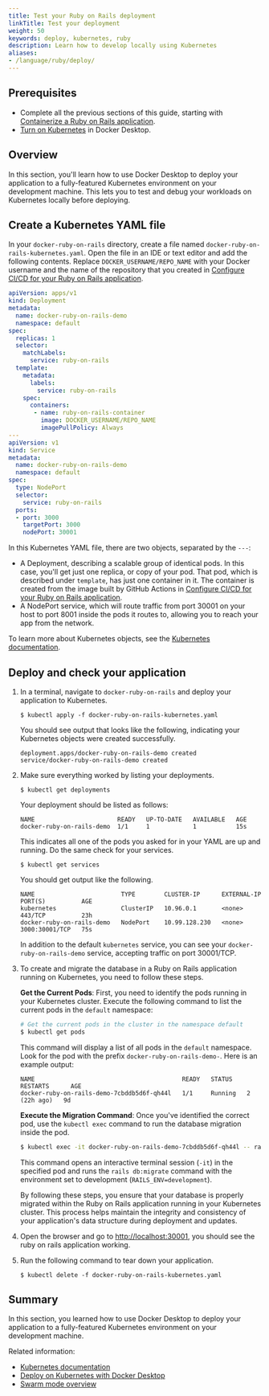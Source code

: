 ```yaml
---
title: Test your Ruby on Rails deployment
linkTitle: Test your deployment
weight: 50
keywords: deploy, kubernetes, ruby
description: Learn how to develop locally using Kubernetes
aliases:
- /language/ruby/deploy/
---
```


## Prerequisites

- Complete all the previous sections of this guide, starting with [Containerize a Ruby on Rails application](containerize.md).
- [Turn on Kubernetes](../../../manuals/desktop/kubernetes.md#install-and-turn-on-kubernetes) in Docker Desktop.

## Overview

In this section, you'll learn how to use Docker Desktop to deploy your application to a fully-featured Kubernetes environment on your development machine. This lets you to test and debug your workloads on Kubernetes locally before deploying.

## Create a Kubernetes YAML file

In your `docker-ruby-on-rails` directory, create a file named
`docker-ruby-on-rails-kubernetes.yaml`. Open the file in an IDE or text editor and add
the following contents. Replace `DOCKER_USERNAME/REPO_NAME` with your Docker
username and the name of the repository that you created in [Configure CI/CD for
your Ruby on Rails application](configure-ci-cd.md).

```yaml
apiVersion: apps/v1
kind: Deployment
metadata:
  name: docker-ruby-on-rails-demo
  namespace: default
spec:
  replicas: 1
  selector:
    matchLabels:
      service: ruby-on-rails
  template:
    metadata:
      labels:
        service: ruby-on-rails
    spec:
      containers:
       - name: ruby-on-rails-container
         image: DOCKER_USERNAME/REPO_NAME
         imagePullPolicy: Always
---
apiVersion: v1
kind: Service
metadata:
  name: docker-ruby-on-rails-demo
  namespace: default
spec:
  type: NodePort
  selector:
    service: ruby-on-rails
  ports:
  - port: 3000
    targetPort: 3000
    nodePort: 30001
```

In this Kubernetes YAML file, there are two objects, separated by the `---`:

 - A Deployment, describing a scalable group of identical pods. In this case,
   you'll get just one replica, or copy of your pod. That pod, which is
   described under `template`, has just one container in it. The
    container is created from the image built by GitHub Actions in [Configure CI/CD for
    your Ruby on Rails application](configure-ci-cd.md).
 - A NodePort service, which will route traffic from port 30001 on your host to
   port 8001 inside the pods it routes to, allowing you to reach your app
   from the network.

To learn more about Kubernetes objects, see the [Kubernetes documentation](https://kubernetes.io/docs/home/).

## Deploy and check your application

1. In a terminal, navigate to `docker-ruby-on-rails` and deploy your application to
   Kubernetes.

   ```console
   $ kubectl apply -f docker-ruby-on-rails-kubernetes.yaml
   ```

   You should see output that looks like the following, indicating your Kubernetes objects were created successfully.

   ```shell
   deployment.apps/docker-ruby-on-rails-demo created
   service/docker-ruby-on-rails-demo created
   ```

2. Make sure everything worked by listing your deployments.

   ```console
   $ kubectl get deployments
   ```

   Your deployment should be listed as follows:

   ```shell
   NAME                       READY   UP-TO-DATE   AVAILABLE   AGE
   docker-ruby-on-rails-demo  1/1     1            1           15s
   ```

   This indicates all one of the pods you asked for in your YAML are up and running. Do the same check for your services.

   ```console
   $ kubectl get services
   ```

   You should get output like the following.

   ```shell
   NAME                        TYPE        CLUSTER-IP      EXTERNAL-IP   PORT(S)          AGE
   kubernetes                  ClusterIP   10.96.0.1       <none>        443/TCP          23h
   docker-ruby-on-rails-demo   NodePort    10.99.128.230   <none>        3000:30001/TCP   75s
   ```

   In addition to the default `kubernetes` service, you can see your `docker-ruby-on-rails-demo` service, accepting traffic on port 30001/TCP.


3. To create and migrate the database in a Ruby on Rails application running on Kubernetes, you need to follow these steps.

   **Get the Current Pods**:
   First, you need to identify the pods running in your Kubernetes cluster. Execute the following command to list the current pods in the `default` namespace:

   ```sh
   # Get the current pods in the cluster in the namespace default
   $ kubectl get pods
   ```

   This command will display a list of all pods in the `default` namespace. Look for the pod with the prefix `docker-ruby-on-rails-demo-`. Here is an example output:

   ```console
   NAME                                         READY   STATUS    RESTARTS      AGE
   docker-ruby-on-rails-demo-7cbddb5d6f-qh44l   1/1     Running   2 (22h ago)   9d
   ```

   **Execute the Migration Command**:
   Once you've identified the correct pod, use the `kubectl exec` command to run the database migration inside the pod.

   ```sh
   $ kubectl exec -it docker-ruby-on-rails-demo-7cbddb5d6f-qh44l -- rails db:migrate RAILS_ENV=development
   ```

   This command opens an interactive terminal session (`-it`) in the specified pod and runs the `rails db:migrate` command with the environment set to development (`RAILS_ENV=development`).

   By following these steps, you ensure that your database is properly migrated within the Ruby on Rails application running in your Kubernetes cluster. This process helps maintain the integrity and consistency of your application's data structure during deployment and updates.

4. Open the browser and go to [http://localhost:30001](http://localhost:30001), you should see the ruby on rails application working.

5. Run the following command to tear down your application.

   ```console
   $ kubectl delete -f docker-ruby-on-rails-kubernetes.yaml
   ```

## Summary

In this section, you learned how to use Docker Desktop to deploy your application to a fully-featured Kubernetes environment on your development machine.

Related information:
   - [Kubernetes documentation](https://kubernetes.io/docs/home/)
   - [Deploy on Kubernetes with Docker Desktop](../../../manuals/desktop/kubernetes.md)
   - [Swarm mode overview](../../../manuals/engine/swarm/index.md)
